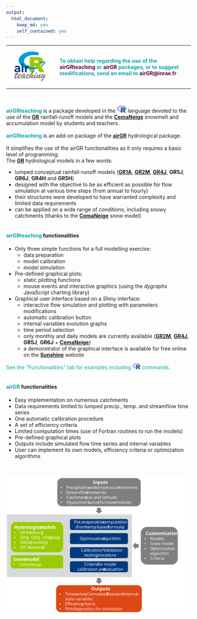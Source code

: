 ```yaml
---
output: 
  html_document: 
    keep_md: yes
    self_contained: yes
---
```






<table  width="100%">
<tbody>
  <tr>
  <td width="125"><img src="fig/logo_airGRteaching_CMJN_square_0125x0121.png" width="90%" height="90%"></td>
  <td><h4>
<font color="#0BA6AA">
To obtain help regarding the use of the <strong><font color="#62003C">airGRteaching</font></strong> or <strong><font color="#62003C">airGR</font></strong> packages, or to suggest modifications, send an email to <font color="#62003C"><strong>airGR@inrae.fr</strong></font>
</font>
</h4>
  </tr>
</tbody>
</table>

<br>

<strong><font color="#0BA6AA">airGRteaching</font></strong> is a package developed in the <img src="fig/logo_R_CMJN.svg" height="20"> language devoted to the use of the <strong><font color="#0BA6AA"><a href = 'https://webgr.inrae.fr/en/models/' title='GR models' rel='noopener noreferrer' onclick='window.open(this.href); return false;'>GR</a></font></strong> rainfall-runoff models and the <strong><font color="#0BA6AA"><a href = 'https://webgr.inrae.fr/en/models/snow-model/' title='CemaNeige' rel='noopener noreferrer' onclick='window.open(this.href); return false;'>CemaNeige</a></font></strong> snowmelt and accumulation model by students and teachers.
<br>
<br><strong><font color="#0BA6AA">airGRteaching</font></strong> is an add-on package of the <strong><font color="#0BA6AA"><a href = 'https://webgr.inrae.fr/en/software/airgr/' title='airGR' rel='noopener noreferrer' onclick='window.open(this.href); return false;'>airGR</a></font></strong> hydrological package.
<br>
<br>It simplifies the use of the airGR functionalities as it only requires a basic level of programming.
<br>
The <strong><font color="#0BA6AA"><a href = 'https://webgr.inrae.fr/en/models/' title='GR models' rel='noopener noreferrer' onclick='window.open(this.href); return false;'>GR</a></font></strong> hydrological models in a few words:
* lumped conceptual rainfall-runoff models (<strong><font color="#0BA6AA"><a href = 'https://webgr.inrae.fr/en/models/annual-hydrologic-model-gr1a/' title='GR1A' rel='noopener noreferrer' onclick='window.open(this.href); return false;'>GR1A</a></font></strong>, <strong><font color="#0BA6AA"><a href = 'https://webgr.inrae.fr/en/models/monthly-model-gr2m/' title='GR2M' rel='noopener noreferrer' onclick='window.open(this.href); return false;'>GR2M</a></font></strong>, <strong><font color="#0BA6AA"><a href = 'https://webgr.inrae.fr/en/models/daily-hydrological-model-gr4j/' title='GR4J' rel='noopener noreferrer' onclick='window.open(this.href); return false;'>GR4J</a></font></strong>, **GR5J**, **GR6J**, **GR4H** and **GR5H**)
* designed with the objective to be as efficient as possible for flow simulation at various time steps (from annual to hourly)
* their structures were developed to have warranted complexity and limited data requirements
* can be applied on a wide range of conditions, including snowy catchments (thanks to the <strong><font color="#0BA6AA"><a href = 'https://webgr.inrae.fr/en/models/snow-model/' title='CemaNeige' rel='noopener noreferrer' onclick='window.open(this.href); return false;'>CemaNeige</a></font></strong> snow model)
<br><br>


#### <strong><font color="#0BA6AA">airGRteaching</font></strong> functionalities

* Only three simple functions for a full modelling exercise:
    + data preparation
    + model calibration
    + model simulation
* Pre-defined graphical plots:
    + static plotting functions
    + mouse events and interactive graphics (using the *dygraphs* JavaScript charting library)
* Graphical user interface based on a *Shiny* interface:
    + interactive flow simulation and plotting with parameters modifications
    + automatic calibration button
    + internal variables evolution graphs
    + time period selection
    + only monthly and daily models are currently available (<strong><font color="#0BA6AA"><a href = 'https://webgr.inrae.fr/en/models/monthly-model-gr2m/' title='GR2M' rel='noopener noreferrer' onclick='window.open(this.href); return false;'>GR2M</a></font></strong>, <strong><font color="#0BA6AA"><a href = 'https://webgr.inrae.fr/en/models/daily-hydrological-model-gr4j/' title='GR4J' rel='noopener noreferrer' onclick='window.open(this.href); return false;'>GR4J</a></font></strong>, **GR5J**, **GR6J** + <strong><font color="#0BA6AA"><a href = 'https://webgr.inrae.fr/en/models/snow-model/' title='CemaNeige' rel='noopener noreferrer' onclick='window.open(this.href); return false;'>CemaNeige</a></font></strong>)
    + a demonstrator of the graphical interface is available for free online on the <strong><font color="#0BA6AA"><a href = 'https://sunshine.irstea.fr/' title='sunshine.irstea.fr' rel='noopener noreferrer' onclick='window.open(this.href); return false;'>Sunshine</a></font></strong> website
    
<font color="#0BA6AA">See the "Functionalities" tab for examples including <img src="fig/logo_R_CMJN.svg" height="17"> commands.</font>
<br><br>


#### <strong><font color="#0BA6AA">airGR</font></strong> functionalities

- Easy implementation on numerous catchments 
- Data requirements limited to lumped precip., temp. and streamflow time series
- One automatic calibration procedure
- A set of efficiency criteria
- Limited computation times (use of Fortran routines to run the models)
- Pre-defined graphical plots
- Outputs include simulated flow time series and internal variables
- User can implement its own models, efficiency criteria or optimization algorithms

<br><center><img src="fig/airGR_graphe_fonctions_EN.svg" width="700"></center>
